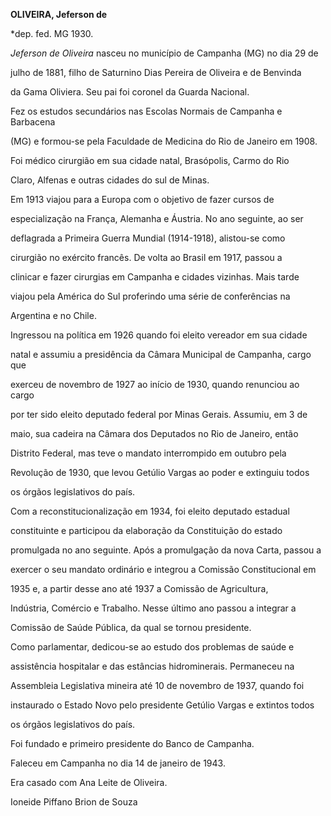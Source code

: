 **OLIVEIRA, Jeferson de**



\*dep. fed. MG 1930.



*Jeferson de Oliveira* nasceu no município de Campanha (MG) no dia 29 de

julho de 1881, filho de Saturnino Dias Pereira de Oliveira e de Benvinda

da Gama Oliviera. Seu pai foi coronel da Guarda Nacional.



Fez os estudos secundários nas Escolas Normais de Campanha e Barbacena

(MG) e formou-se pela Faculdade de Medicina do Rio de Janeiro em 1908.

Foi médico cirurgião em sua cidade natal, Brasópolis, Carmo do Rio

Claro, Alfenas e outras cidades do sul de Minas.



Em 1913 viajou para a Europa com o objetivo de fazer cursos de

especialização na França, Alemanha e Áustria. No ano seguinte, ao ser

deflagrada a Primeira Guerra Mundial (1914-1918), alistou-se como

cirurgião no exército francês. De volta ao Brasil em 1917, passou a

clinicar e fazer cirurgias em Campanha e cidades vizinhas. Mais tarde

viajou pela América do Sul proferindo uma série de conferências na

Argentina e no Chile.



Ingressou na política em 1926 quando foi eleito vereador em sua cidade

natal e assumiu a presidência da Câmara Municipal de Campanha, cargo que

exerceu de novembro de 1927 ao início de 1930, quando renunciou ao cargo

por ter sido eleito deputado federal por Minas Gerais. Assumiu, em 3 de

maio, sua cadeira na Câmara dos Deputados no Rio de Janeiro, então

Distrito Federal, mas teve o mandato interrompido em outubro pela

Revolução de 1930, que levou Getúlio Vargas ao poder e extinguiu todos

os órgãos legislativos do país.



Com a reconstitucionalização em 1934, foi eleito deputado estadual

constituinte e participou da elaboração da Constituição do estado

promulgada no ano seguinte. Após a promulgação da nova Carta, passou a

exercer o seu mandato ordinário e integrou a Comissão Constitucional em

1935 e, a partir desse ano até 1937 a Comissão de Agricultura,

Indústria, Comércio e Trabalho. Nesse último ano passou a integrar a

Comissão de Saúde Pública, da qual se tornou presidente.



Como parlamentar, dedicou-se ao estudo dos problemas de saúde e

assistência hospitalar e das estâncias hidrominerais. Permaneceu na

Assembleia Legislativa mineira até 10 de novembro de 1937, quando foi

instaurado o Estado Novo pelo presidente Getúlio Vargas e extintos todos

os órgãos legislativos do país.



Foi fundado e primeiro presidente do Banco de Campanha.



Faleceu em Campanha no dia 14 de janeiro de 1943.



Era casado com Ana Leite de Oliveira.



Ioneide Piffano Brion de Souza



